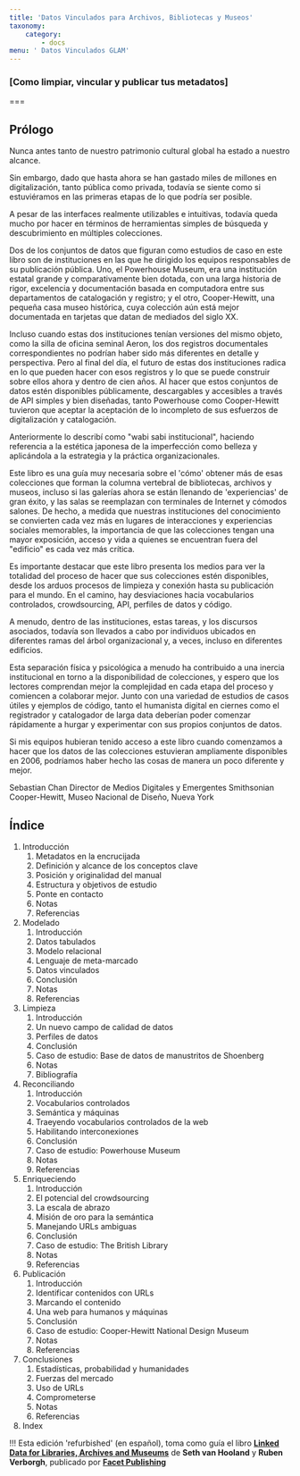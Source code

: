 ```yaml
---
title: 'Datos Vinculados para Archivos, Bibliotecas y Museos'
taxonomy:
    category:
        - docs
menu: ' Datos Vinculados GLAM'
---
```


### [Como limpiar, vincular y publicar tus metadatos]

===

## Prólogo

Nunca antes tanto de nuestro patrimonio cultural global ha estado a nuestro alcance.

Sin embargo, dado que hasta ahora se han gastado miles de millones en digitalización, tanto pública como privada, todavía se siente como si estuviéramos en las primeras etapas de lo que podría ser posible.

A pesar de las interfaces realmente utilizables e intuitivas, todavía queda mucho por hacer en términos de herramientas simples de búsqueda y descubrimiento en múltiples colecciones.

Dos de los conjuntos de datos que figuran como estudios de caso en este libro son de instituciones en las que he dirigido los equipos responsables de su publicación pública. Uno, el Powerhouse Museum, era una institución estatal grande y comparativamente bien dotada, con una larga historia de rigor, excelencia y documentación basada en computadora entre sus departamentos de catalogación y registro; y el otro, Cooper-Hewitt, una pequeña casa museo histórica, cuya colección aún está mejor documentada en tarjetas que datan de mediados del siglo XX.

Incluso cuando estas dos instituciones tenían versiones del mismo objeto, como la silla de oficina seminal Aeron, los dos registros documentales correspondientes no podrían haber sido más diferentes en detalle y perspectiva. Pero al final del día, el futuro de estas dos instituciones radica en lo que pueden hacer con esos registros y lo que se puede construir sobre ellos ahora y dentro de cien años. Al hacer que estos conjuntos de datos estén disponibles públicamente, descargables y accesibles a través de API simples y bien diseñadas, tanto Powerhouse como Cooper-Hewitt tuvieron que aceptar la aceptación de lo incompleto de sus esfuerzos de digitalización y catalogación.

Anteriormente lo describí como "wabi sabi institucional", haciendo referencia a la estética japonesa de la imperfección como belleza y aplicándola a la estrategia y la práctica organizacionales.

Este libro es una guía muy necesaria sobre el 'cómo' obtener más de esas colecciones que forman la columna vertebral de bibliotecas, archivos y museos, incluso si las galerías ahora se están llenando de 'experiencias' de gran éxito, y las salas se reemplazan con terminales de Internet y cómodos salones.
De hecho, a medida que nuestras instituciones del conocimiento se convierten cada vez más en lugares de interacciones y experiencias sociales memorables, la importancia de que las colecciones tengan una mayor exposición, acceso y vida a quienes se encuentran fuera del "edificio" es cada vez más crítica.


Es importante destacar que este libro presenta los medios para ver la totalidad del proceso de hacer que sus colecciones estén disponibles, desde los arduos procesos de limpieza y conexión hasta su publicación para el mundo. 
En el camino, hay desviaciones hacia vocabularios controlados, crowdsourcing, API, perfiles de datos y código.

A menudo, dentro de las instituciones, estas tareas, y los discursos asociados, todavía son llevados a cabo por individuos ubicados en diferentes ramas del árbol organizacional y, a veces, incluso en diferentes edificios.

Esta separación física y psicológica a menudo ha contribuido a una inercia institucional en torno a la disponibilidad de colecciones, y espero que los lectores comprendan mejor la complejidad en cada etapa del proceso y comiencen a colaborar mejor.
Junto con una variedad de estudios de casos útiles y ejemplos de código, tanto el humanista digital en ciernes como el registrador y catalogador de larga data deberían poder comenzar rápidamente a hurgar y experimentar con sus propios conjuntos de datos.

Si mis equipos hubieran tenido acceso a este libro cuando comenzamos a hacer que los datos de las colecciones estuvieran ampliamente disponibles en 2006, podríamos haber hecho las cosas de manera un poco diferente y mejor.

Sebastian Chan
Director de Medios Digitales y Emergentes
Smithsonian Cooper-Hewitt, Museo Nacional de Diseño, Nueva York


## Índice

1. Introducción
    1. Metadatos en la encrucijada
    2. Definición y alcance de los conceptos clave
    3. Posición y originalidad del manual
    4. Estructura y objetivos de estudio
    5. Ponte en contacto
    6. Notas
    7. Referencias
2. Modelado
    1. Introducción
    2. Datos tabulados
    3. Modelo relacional
    4. Lenguaje de meta-marcado
    5. Datos vinculados
    6. Conclusión
    7. Notas
    8. Referencias
3. Limpieza
    1. Introducción
    2. Un nuevo campo de calidad de datos
    3. Perfiles de datos
    4. Conclusión
    5. Caso de estudio: Base de datos de manustritos de Shoenberg
    6. Notas
    7. Bibliografía
4. Reconciliando
     1. Introducción
     2. Vocabularios controlados
     3. Semántica y máquinas
     4. Traeyendo vocabularios controlados de la web
     5. Habilitando interconexiones
     6. Conclusión
     7. Caso de estudio: Powerhouse Museum
     8. Notas
     9. Referencias
5. Enriqueciendo
    1. Introducción
    2. El potencial del crowdsourcing
    3. La escala de abrazo
    4. Misión de oro para la semántica
    5. Manejando URLs ambiguas
    6. Conclusión
    7. Caso de estudio: The British Library
    8. Notas
    9. Referencias
6. Publicación
    1. Introducción
    2. Identificar contenidos con URLs
    3. Marcando el contenido
    4. Una web para humanos y máquinas
    5. Conclusión
    6. Caso de estudio: Cooper-Hewitt National Design Museum
    7. Notas
    8. Referencias
7. Conclusiones
    1. Estadísticas, probabilidad y humanidades
    2. Fuerzas del mercado
    3. Uso de URLs
    4. Comprometerse 
    5. Notas
    6. Referencias
8. Index 

!!! Esta edición 'refurbished' (en español), toma como guía el libro **[Linked Data for Libraries, Archives and Museums](https://book.freeyourmetadata.org/)** de **Seth van Hooland** y **Ruben Verborgh**, publicado por **[Facet Publishing](http://facetpublishing.co.uk/)**
